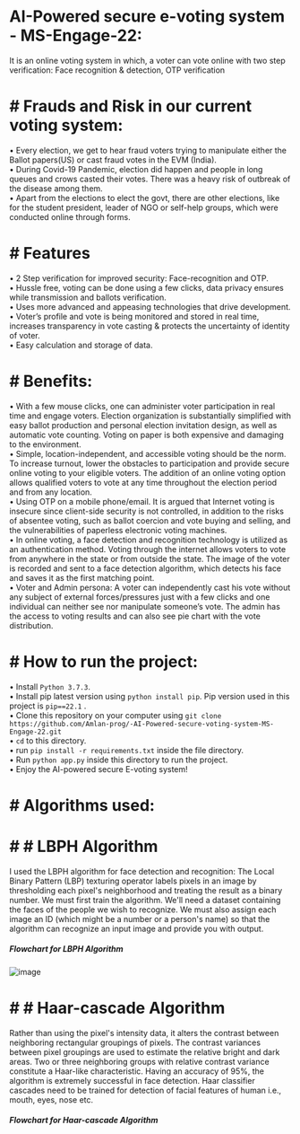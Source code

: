 # AI-Powered secure e-voting system - MS-Engage-22:
It is an online voting system in which, a voter can vote online with two step verification: Face recognition &amp; detection, OTP verification

# # Frauds and Risk in our current voting system:
•	Every election, we get to hear fraud voters trying to manipulate either the Ballot papers(US) or cast fraud votes in the EVM (India).<br/>
•	During Covid-19 Pandemic, election did happen and people in long queues and crows casted their votes. There was a heavy risk of outbreak of the disease among them.<br/>
•	Apart from the elections to elect the govt, there are other elections, like for the student president, leader of NGO or self-help groups, which were conducted  online through forms.<br/>

# # Features
•	2 Step verification for improved security: Face-recognition and OTP.<br/>
•	Hussle free, voting can be done using a few clicks, data privacy ensures while transmission and ballots verification.<br/>
•	Uses more advanced and appeasing technologies that drive development.<br/>
•	Voter’s profile and vote is being monitored and stored in real time, increases transparency in vote casting & protects the uncertainty of identity of voter.<br/>
•	Easy calculation and storage of data.<br/>

# # Benefits:
•	With a few mouse clicks, one can administer voter participation in real time and engage voters. Election organization is substantially simplified with easy ballot production and personal election invitation design, as well as automatic vote counting. Voting on paper is both expensive and damaging to the environment.<br/>
•	Simple, location-independent, and accessible voting should be the norm. To increase turnout, lower the obstacles to participation and provide secure online voting to your eligible voters. The addition of an online voting option allows qualified voters to vote at any time throughout the election period and from any location.<br/>
•	Using OTP on a mobile phone/email. It is argued that Internet voting is insecure since client-side security is not controlled, in addition to the risks of absentee voting, such as ballot coercion and vote buying and selling, and the vulnerabilities of paperless electronic voting machines.<br/>
•	In online voting, a face detection and recognition technology is utilized as an authentication method. Voting through the internet allows voters to vote from anywhere in the state or from outside the state. The image of the voter is recorded and sent to a face detection algorithm, which detects his face and saves it as the first matching point.<br/>
•	Voter and Admin persona: A voter can independently cast his vote without any subject of external forces/pressures just with a few clicks and one individual can neither see nor manipulate someone’s vote. The admin has the access to voting results and can also see pie chart with the vote distribution.<br/>


# # How to run the project:

•	Install `Python 3.7.3`. <br/>
•	Install pip latest version using `python install pip`. Pip version used in this project is `pip==22.1` .<br/>
•	Clone this repository on your computer using `git clone https://github.com/Amlan-prog/-AI-Powered-secure-voting-system-MS-Engage-22.git`<br/>
•	`cd` to this directory.<br/>
•	run `pip install -r requirements.txt` inside the file directory.<br/>
•	Run `python app.py` inside this directory to run the project.<br/>
•	Enjoy the AI-powered secure E-voting system!

# # Algorithms used:
# # # LBPH Algorithm
I used the LBPH algorithm for face detection and recognition: The Local Binary Pattern (LBP) texturing operator labels pixels in an image by thresholding each pixel's neighborhood and treating the result as a binary number. We must first train the algorithm. We'll need a dataset containing the faces of the people we wish to recognize. We must also assign each image an ID (which might be a number or a person's name) so that the algorithm can recognize an input image and provide you with output.
##### Flowchart for LBPH Algorithm
![image](https://user-images.githubusercontent.com/106246237/170875535-d2a5745f-157e-4bbb-846b-a38ced3504c5.png)


# # # Haar-cascade Algorithm
Rather than using the pixel's intensity data, it alters the contrast between neighboring rectangular groupings of pixels. The contrast variances between pixel groupings are used to estimate the relative bright and dark areas. Two or three neighboring groups with relative contrast variance constitute a Haar-like characteristic. Having an accuracy of 95%, the algorithm is extremely successful in face detection. Haar classifier cascades need to be trained for detection of facial features of human i.e., mouth, eyes, nose etc.
##### Flowchart for Haar-cascade Algorithm
















